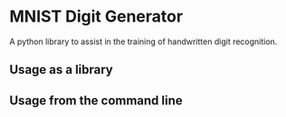 # MNIST Digit Generator

A python library to assist in the training of handwritten digit recognition.

## Usage as a library


## Usage from the command line
